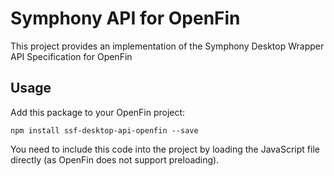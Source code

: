 # Symphony API for OpenFin

This project provides an implementation of the Symphony Desktop Wrapper API Specification for OpenFin

## Usage

Add this package to your OpenFin project:

```
npm install ssf-desktop-api-openfin --save
```

You need to include this code into the project by loading the JavaScript file directly (as OpenFin does not support preloading).
